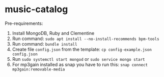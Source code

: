 # music-catalog

Pre-requirements:

1. Install MongoDB, Ruby and Clementine
2. Run command: `sudo apt install --no-install-recommends bpm-tools`
3. Run command: `bundle install`
4. Create file `config.json` from the template: `cp config-example.json config.json`
5. Run `sudo systemctl start mongod` or `sudo service mongo start`
6. For mp3gain installed as snap you have to run this: `snap connect mp3gain:removable-media`
